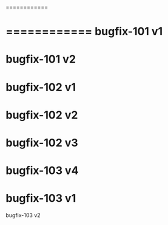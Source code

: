 ============

============
bugfix-101 v1
============
bugfix-101 v2
============
bugfix-102 v1
============
bugfix-102 v2
============
bugfix-102 v3
============
bugfix-103 v4
============
bugfix-103 v1
============
bugfix-103 v2
